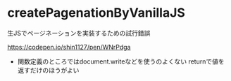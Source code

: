 # createPagenationByVanillaJS
生JSでページネーションを実装するための試行錯誤  

https://codepen.io/shin1127/pen/WNrPdga

-  関数定義のところではdocument.writeなどを使うのよくない returnで値を返すだけのほうがよい
